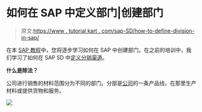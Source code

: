 # 如何在 SAP 中定义部门|创建部门

> 原文:[https://www . tutorial kart . com/sap-SD/how-to-define-division-in-sap/](https://www.tutorialkart.com/sap-sd/how-to-define-division-in-sap/)

在本 [SAP 教程](https://www.tutorialkart.com/sap-tutorials/)中，您将逐步学习如何在 SAP 中创建部门。在之前的培训中，我们学习了如何在 SAP SD 中[定义分销渠道](https://www.tutorialkart.com/sap-sd/define-distribution-channel-in-sap/)。

**什么是除法？**

公司进行销售的材料范围分为不同的部门。分部是[公司](https://www.tutorialkart.com/sap-fico/define-company-in-sap-group-company/)的一条产品线，在那里生产材料或提供货物和服务。

[![](../Images/925da31b32d6bc3827932f6c8afb11bb.png)](https://www.tutorialkart.com/)